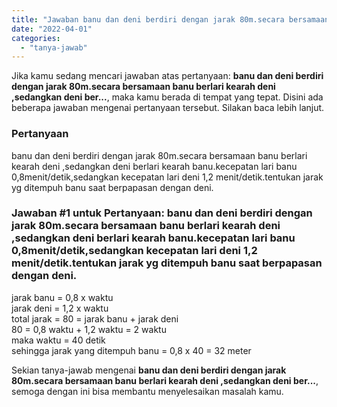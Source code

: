 ```yaml
---
title: "Jawaban banu dan deni berdiri dengan jarak 80m.secara bersamaan banu berlari kearah deni ,sedangkan deni ber..."
date: "2022-04-01"
categories: 
  - "tanya-jawab"
---
```


Jika kamu sedang mencari jawaban atas pertanyaan: **banu dan deni berdiri dengan jarak 80m.secara bersamaan banu berlari kearah deni ,sedangkan deni ber...**, maka kamu berada di tempat yang tepat. Disini ada beberapa jawaban mengenai pertanyaan tersebut. Silakan baca lebih lanjut.

### Pertanyaan

banu dan deni berdiri dengan jarak 80m.secara bersamaan banu berlari kearah deni ,sedangkan deni berlari kearah banu.kecepatan lari banu 0,8menit/detik,sedangkan kecepatan lari deni 1,2 menit/detik.tentukan jarak yg ditempuh banu saat berpapasan dengan deni.

### Jawaban #1 untuk Pertanyaan: banu dan deni berdiri dengan jarak 80m.secara bersamaan banu berlari kearah deni ,sedangkan deni berlari kearah banu.kecepatan lari banu 0,8menit/detik,sedangkan kecepatan lari deni 1,2 menit/detik.tentukan jarak yg ditempuh banu saat berpapasan dengan deni.

jarak banu = 0,8 x waktu  
jarak deni = 1,2 x waktu  
total jarak = 80 = jarak banu + jarak deni  
80 = 0,8 waktu + 1,2 waktu = 2 waktu  
maka waktu = 40 detik  
sehingga jarak yang ditempuh banu = 0,8 x 40 = 32 meter

Sekian tanya-jawab mengenai **banu dan deni berdiri dengan jarak 80m.secara bersamaan banu berlari kearah deni ,sedangkan deni ber...**, semoga dengan ini bisa membantu menyelesaikan masalah kamu.
